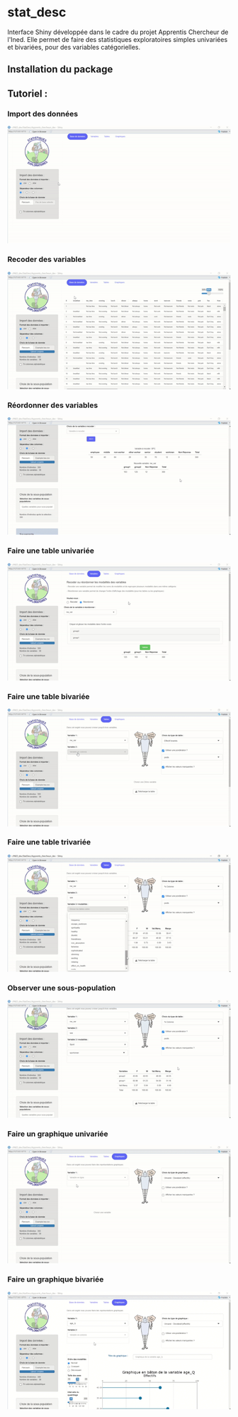 # stat_desc
Interface Shiny développée dans le cadre du projet Apprentis Chercheur de l'Ined. Elle permet de faire des statistiques exploratoires simples univariées et bivariées, pour des variables catégorielles.

## Installation du package





## Tutoriel :

### Import des données
![](https://github.com/arnomuller/statdesk/blob/main/img/1_Import.gif)

### Recoder des variables
![](https://github.com/arnomuller/statdesk/blob/main/img/2_recode.gif)

### Réordonner des variables
![](https://github.com/arnomuller/statdesk/blob/main/img/3_reorder.gif)

### Faire une table univariée
![](https://github.com/arnomuller/statdesk/blob/main/img/4_tab1.gif)

### Faire une table bivariée
![](https://github.com/arnomuller/statdesk/blob/main/img/5_tab2.gif)

### Faire une table trivariée
![](https://github.com/arnomuller/statdesk/blob/main/img/6_tab3.gif)

### Observer une sous-population
![](https://github.com/arnomuller/statdesk/blob/main/img/7_souspop.gif)

### Faire un graphique univariée
![](https://github.com/arnomuller/statdesk/blob/main/img/8_PlotUni.gif)

### Faire un graphique bivariée
![](https://github.com/arnomuller/statdesk/blob/main/img/9_PlotBi.gif)



